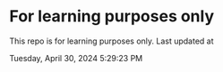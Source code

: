 # For learning purposes only
This repo is for learning purposes only.
Last updated at

Tuesday, April 30, 2024 5:29:23 PM

